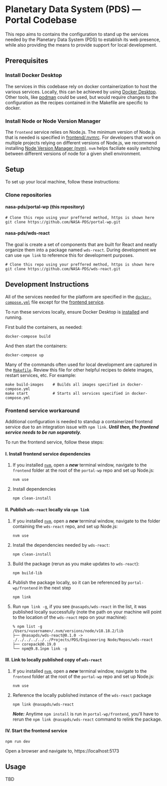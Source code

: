 # Planetary Data System (PDS) — Portal Codebase

This repo aims to contains the configuration to stand up the services needed by the Planetary Data System (PDS) to establish its web presence, while also providing the means to provide support for local development.

## Prerequisites

### Install Docker Desktop

The services in this codebase rely on docker containerization to host the various services. Locally, this can be achieved by using [Docker Desktop](https://www.docker.com/products/docker-desktop/). Other tools, like [podman](https://podman.io/) could be used, but would require changes to the configuration as the recipes contained in the Makefile are specific to docker.

### Install Node or Node Version Manager

The `frontend` service relies on Node.js. The minimum version of Node.js that is needed is specified in [frontend/.nvmrc](frontend/.nvmrc). For developers that work on multiple projects relying on different versions of Node.js, we recommend installing [Node Version Manager (nvm)](https://github.com/nvm-sh/nvm). `nvm` helps faciliate easily switching between different versions of node for a given shell environment.

## Setup

To set up your local machine, follow these instructions:

### Clone repositories

#### nasa-pds/portal-wp (this repository)

```shell
# Clone this repo using your preffered method, https is shown here
git clone https://github.com/NASA-PDS/portal-wp.git
```

#### nasa-pds/wds-react

The goal is create a set of components that are built for React and neatly organize them into a package named `wds-react`. During development we can use `npm link` to reference this for development purposes.

```
# Clone this repo using your preffered method, https is shown here
git clone https://github.com/NASA-PDS/wds-react.git
```

## Development Instructions

All of the services needed for the platform are specified in the [`docker-compose.yml`](docker-compose.yml) file except for the [frontend service](#frontend-service-workaround). 

To run these services locally, ensure Docker Desktop is [installed](#install-docker-desktop) and running.

First build the containers, as needed:

```
docker-compose build
```

And then start the containers:

```
docker-compose up
```

Many of the commands often used for local development are captured in the [`Makefile`](Makefile.sh). Review this file for other helpful recipes to delete images, restart services, etc. For example:

```
make build-images    # Builds all images specified in docker-compose.yml
make start           # Starts all services specified in docker-compose.yml
```

### Frontend service workaround

Additional configuration is needed to standup a containerized frontend service due to an integration issue with `npm link`. ***Until then, the frontend service needs to be run separately.***

To run the frontend service, follow these steps:

#### I. Install frontend service dependencies

   1. If you installed [`nvm`](#install-node-or-node-version-manager), open a ***new*** terminal window, navigate to the `frontend` folder at the root of the `portal-wp` repo and set up Node.js:
      ```
      nvm use
      ```

   2. Install dependencies
      ```
      npm clean-install
      ```

#### II. Publish `wds-react` locally via `npm link`

   1. If you installed [`nvm`](#install-node-or-node-version-manager), open a ***new*** terminal window, navigate to the folder containing the `wds-react` repo, and set up Node.js:
      ```
      nvm use
      ```

   2. Install the dependencies needed by `wds-react`:
      ```
      npm clean-install
      ```

   3. Build the package (rerun as you make updates to `wds-react`):
      ```
      npm build-lib
      ```

   4. Publish the package locally, so it can be referenced by `portal-wp/frontend` in the next step
      ```
      npm link
      ```

   5. Run `npm link -g`, if you see `@nasapds/wds-react` in the list, it was published locally successfully (note the path on your machine will point to the location of the `wds-react` repo on your machine):
      ```
      % npm list -g
      /Users/<username>/.nvm/versions/node/v18.18.2/lib
      ├── @nasapds/wds-react@0.1.0 -> ./../../../../../Projects/PDS/Engineering Node/Repos/wds-react
      ├── corepack@0.19.0
      └── npm@9.8.1npm link -g
      ```

#### III. Link to locally published copy of `wds-react`

   1. If you installed [`nvm`](#install-node-or-node-version-manager), open a ***new*** terminal window, navigate to the `frontend` folder at the root of the `portal-wp` repo and set up Node.js:
      ```
      nvm use
      ```

   2. Reference the locally published instance of the `wds-react` package
      ```
      npm link @nasapds/wds-react
      ```

      ***Note:*** Anytime `npm install` is run in `portal-wp/frontend`, you'll have to rerun the `npm link @nasapds/wds-react` command to relink the package.

#### IV. Start the frontend service

   ```
   npm run dev
   ```

   Open a browser and navigate to, https://localhost:5173

## Usage

TBD
